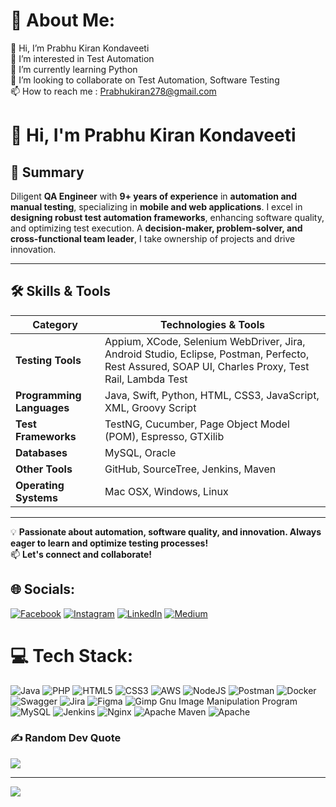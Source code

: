 # 💫 About Me:
👋 Hi, I’m Prabhu Kiran Kondaveeti<br>👀 I’m interested in Test Automation<br>🌱 I’m currently learning Python<br>💞️ I’m looking to collaborate on Test Automation, Software Testing<br>📫 How to reach me : Prabhukiran278@gmail.com

# 👋 Hi, I'm Prabhu Kiran Kondaveeti

## 🚀 Summary  
Diligent **QA Engineer** with **9+ years of experience** in **automation and manual testing**, specializing in **mobile and web applications**. I excel in **designing robust test automation frameworks**, enhancing software quality, and optimizing test execution. A **decision-maker, problem-solver, and cross-functional team leader**, I take ownership of projects and drive innovation.

---

## 🛠️ Skills & Tools  

| **Category**             | **Technologies & Tools** |
|-------------------------|-------------------------|
| **Testing Tools**        | Appium, XCode, Selenium WebDriver, Jira, Android Studio, Eclipse, Postman, Perfecto, Rest Assured, SOAP UI, Charles Proxy, Test Rail, Lambda Test |
| **Programming Languages** | Java, Swift, Python, HTML, CSS3, JavaScript, XML, Groovy Script |
| **Test Frameworks**      | TestNG, Cucumber, Page Object Model (POM), Espresso, GTXilib |
| **Databases**            | MySQL, Oracle |
| **Other Tools**          | GitHub, SourceTree, Jenkins, Maven |
| **Operating Systems**    | Mac OSX, Windows, Linux |

---

💡 **Passionate about automation, software quality, and innovation. Always eager to learn and optimize testing processes!**  
📫 **Let's connect and collaborate!**



## 🌐 Socials:
[![Facebook](https://img.shields.io/badge/Facebook-%231877F2.svg?logo=Facebook&logoColor=white)](https://facebook.com/prabhu.kiran.1229) [![Instagram](https://img.shields.io/badge/Instagram-%23E4405F.svg?logo=Instagram&logoColor=white)](https://instagram.com/prabhukondaveeti) [![LinkedIn](https://img.shields.io/badge/LinkedIn-%230077B5.svg?logo=linkedin&logoColor=white)](https://linkedin.com/in/prabhu-kiran-kondaveeti-679831142) [![Medium](https://img.shields.io/badge/Medium-12100E?logo=medium&logoColor=white)](https://medium.com/@prabhuapple27) 

# 💻 Tech Stack:
![Java](https://img.shields.io/badge/java-%23ED8B00.svg?style=for-the-badge&logo=java&logoColor=white) ![PHP](https://img.shields.io/badge/php-%23777BB4.svg?style=for-the-badge&logo=php&logoColor=white) ![HTML5](https://img.shields.io/badge/html5-%23E34F26.svg?style=for-the-badge&logo=html5&logoColor=white) ![CSS3](https://img.shields.io/badge/css3-%231572B6.svg?style=for-the-badge&logo=css3&logoColor=white) ![AWS](https://img.shields.io/badge/AWS-%23FF9900.svg?style=for-the-badge&logo=amazon-aws&logoColor=white) ![NodeJS](https://img.shields.io/badge/node.js-6DA55F?style=for-the-badge&logo=node.js&logoColor=white) ![Postman](https://img.shields.io/badge/Postman-FF6C37?style=for-the-badge&logo=postman&logoColor=white) ![Docker](https://img.shields.io/badge/docker-%230db7ed.svg?style=for-the-badge&logo=docker&logoColor=white) ![Swagger](https://img.shields.io/badge/-Swagger-%23Clojure?style=for-the-badge&logo=swagger&logoColor=white) ![Jira](https://img.shields.io/badge/jira-%230A0FFF.svg?style=for-the-badge&logo=jira&logoColor=white) 	![Figma](https://img.shields.io/badge/figma-%23F24E1E.svg?style=for-the-badge&logo=figma&logoColor=white) ![Gimp Gnu Image Manipulation Program](https://img.shields.io/badge/Gimp-657D8B?style=for-the-badge&logo=gimp&logoColor=FFFFFF) ![MySQL](https://img.shields.io/badge/mysql-%2300f.svg?style=for-the-badge&logo=mysql&logoColor=white) ![Jenkins](https://img.shields.io/badge/jenkins-%232C5263.svg?style=for-the-badge&logo=jenkins&logoColor=white) ![Nginx](https://img.shields.io/badge/nginx-%23009639.svg?style=for-the-badge&logo=nginx&logoColor=white) ![Apache Maven](https://img.shields.io/badge/Apache%20Maven-C71A36?style=for-the-badge&logo=Apache%20Maven&logoColor=white) ![Apache](https://img.shields.io/badge/apache-%23D42029.svg?style=for-the-badge&logo=apache&logoColor=white)

### ✍️ Random Dev Quote
![](https://quotes-github-readme.vercel.app/api?type=horizontal&theme=radical)

---
[![](https://visitcount.itsvg.in/api?id=PrabhuFramework&icon=0&color=0)](https://visitcount.itsvg.in)

<!-- Proudly created with GPRM ( https://gprm.itsvg.in ) -->
